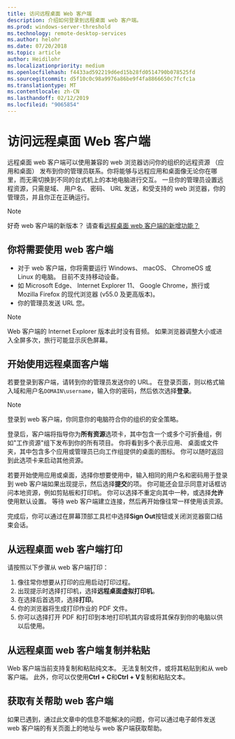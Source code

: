 ```yaml
---
title: 访问远程桌面 Web 客户端
description: 介绍如何登录到远程桌面 web 客户端。
ms.prod: windows-server-threshold
ms.technology: remote-desktop-services
ms.author: helohr
ms.date: 07/20/2018
ms.topic: article
author: Heidilohr
ms.localizationpriority: medium
ms.openlocfilehash: f4433ad592219d6ed15b28fd0514790b078525fd
ms.sourcegitcommit: d5f10c0c98a9976a86be9f4fa8866650c7fcfc1a
ms.translationtype: MT
ms.contentlocale: zh-CN
ms.lasthandoff: 02/12/2019
ms.locfileid: "9065854"
---
```

# 访问远程桌面 Web 客户端

远程桌面 web 客户端可以使用兼容的 web 浏览器访问你的组织的远程资源 （应用和桌面） 发布到你的管理员联系。你将能够与远程应用和桌面像无论你在哪里，而无需切换到不同的台式机上的本地电脑进行交互。 一旦你的管理员设置远程资源，只需是域、 用户名、 密码、 URL 发送，和受支持的 web 浏览器，你的管理员，并且你正在正确运行。

>[!NOTE]
>好奇 web 客户端的新版本？ 请查看[远程桌面 web 客户端的新增功能？](web-client-whatsnew.md)

## 你将需要使用 web 客户端

* 对于 web 客户端，你将需要运行 Windows、 macOS、 ChromeOS 或 Linux 的电脑。 目前不支持移动设备。
* 如 Microsoft Edge、 Internet Explorer 11、 Google Chrome，旅行或 Mozilla Firefox 的现代浏览器 (v55.0 及更高版本)。
* 你的管理员发送 URL 您。

>[!NOTE]
>Web 客户端的 Internet Explorer 版本此时没有音频。
>如果浏览器调整大小或进入全屏多次，旅行可能显示灰色屏幕。

## 开始使用远程桌面客户端

若要登录到客户端，请转到你的管理员发送你的 URL。 在登录页面，则以格式输入域和用户名```DOMAIN\username```，输入你的密码，然后依次选择**登录**。

>[!NOTE]
>登录到 web 客户端，你同意你的电脑符合你的组织的安全策略。

登录后，客户端将指导你为**所有资源**选项卡，其中包含一个或多个可折叠组，例如"工作资源"组下发布到你的所有项目。 你将看到多个表示应用、 桌面或文件夹，其中包含多个应用或管理员已向工作组提供的桌面的图标。 你可以随时返回到此选项卡来启动其他资源。

若要开始使用应用或桌面，选择你想要使用中，输入相同的用户名和密码用于登录到 web 客户端如果出现提示，然后选择**提交**的项。 你可能还会显示同意对话框访问本地资源，例如剪贴板和打印机。 你可以选择不重定向其中一种，或选择**允许**使用默认设置。 等待 web 客户端建立连接，然后再开始像往常一样使用该资源。

完成后，你可以通过在屏幕顶部工具栏中选择**Sign Out**按钮或关闭浏览器窗口结束会话。

## 从远程桌面 web 客户端打印

请按照以下步骤从 web 客户端打印：

1. 像往常你想要从打印的应用启动打印过程。
2. 出现提示时选择打印机，选择**远程桌面虚拟打印机**。
3. 在选择后首选项，选择**打印**。
4. 你的浏览器将生成打印作业的 PDF 文件。
5. 你可以选择打开 PDF 和打印到本地打印机其内容或将其保存到你的电脑以供以后使用。

## 从远程桌面 web 客户端复制并粘贴

Web 客户端当前支持复制和粘贴纯文本。 无法复制文件，或将其粘贴到和从 web 客户端。 此外，你可以仅使用**Ctrl + C**和**Ctrl + V**复制和粘贴文本。

## 获取有关帮助 web 客户端

如果已遇到，通过此文章中的信息不能解决的问题，你可以通过电子邮件发送 web 客户端的有关页面上的地址与 web 客户端获取帮助。